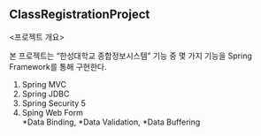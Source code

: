 ## ClassRegistrationProject

<프로젝트 개요><br>

본 프로젝트는 “한성대학교 종합정보시스템” 기능 중 몇 가지 기능을 Spring Framework를 통해 구현한다.<br>

1. Spring MVC <br>
2. Spring JDBC<br>
3. Spring Security 5 <br>
4. Sping Web Form <br>
*Data Binding, 
*Data Validation, 
*Data Buffering<br><br>



